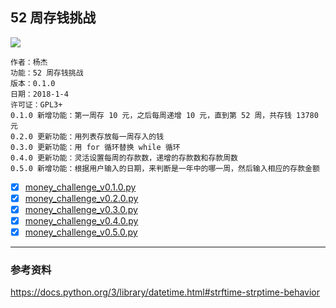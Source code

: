 ## 52 周存钱挑战

![](http://meterial.oss-cn-shenzhen.aliyuncs.com/image/20180105/Snipaste_2018-01-05_16-07-18.png)

    作者：杨杰
    功能：52 周存钱挑战
    版本：0.1.0
    日期：2018-1-4
    许可证：GPL3+
    0.1.0 新增功能：第一周存 10 元，之后每周递增 10 元，直到第 52 周，共存钱 13780 元
    0.2.0 更新功能：用列表存放每一周存入的钱
    0.3.0 更新功能：用 for 循环替换 while 循环
    0.4.0 更新功能：灵活设置每周的存款数，递增的存款数和存款周数
    0.5.0 新增功能：根据用户输入的日期，来判断是一年中的哪一周，然后输入相应的存款金额

- [x] [money_challenge_v0.1.0.py](money_challenge_v0.1.0.py)
- [x] [money_challenge_v0.2.0.py](money_challenge_v0.2.0.py)
- [x] [money_challenge_v0.3.0.py](money_challenge_v0.3.0.py)
- [x] [money_challenge_v0.4.0.py](money_challenge_v0.4.0.py)
- [x] [money_challenge_v0.5.0.py](money_challenge_v0.5.0.py)

---

### 参考资料

<https://docs.python.org/3/library/datetime.html#strftime-strptime-behavior>
